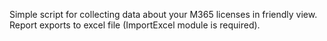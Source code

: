 Simple script for collecting data about your M365 licenses in friendly view. Report exports to excel file (ImportExcel module is required).

